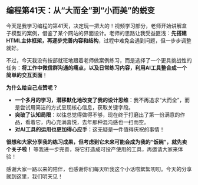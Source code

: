 ## 编程第41天：从“大而全”到“小而美”的蜕变

今天是我学习编程的第41天，决定玩一把大的！视频学习部分，老师开始讲解盒子模型的案例，借鉴了某个网站的界面设计。老师的思路让我受益匪浅：**先搭建HTML主体框架，再逐步完善内容和结构**，过程中难免会遇到问题，但一步步调整就好。

不过，今天我没有按部就班地跟着老师做案例练习，而是选择了一个更具挑战性的任务：**将工作中微信群沟通的痛点，以及日常练习内容，利用AI工具整合成一个简单的交互页面**！ 

**为什么给自己点赞呢？**

* **一个多月的学习，潜移默化地改变了我的设计思维**：我不再追求“大而全”，而是尝试用简洁的方式呈现核心信息，获取关键字段。
* **突破了认知局限**：以往总觉得做得不够，现在终于打磨出了第一份满意的作品，看着它，内心充满喜悦，去年那种混沌感也一扫而空。
* **对AI工具的运用也更加得心应手**：这无疑是一件值得庆祝的事情！

**很想和大家分享我的练习成果，但考虑到它未来可能会成为我的“饭碗”，就先卖个关子啦！** 等我进一步完善，将它打造成可投产使用的工具，再邀请大家来体验！

感谢大家一路以来的陪伴，也感谢你们每天听我这个小话唠絮絮叨叨。今天的分享就到这里，我们明天见！